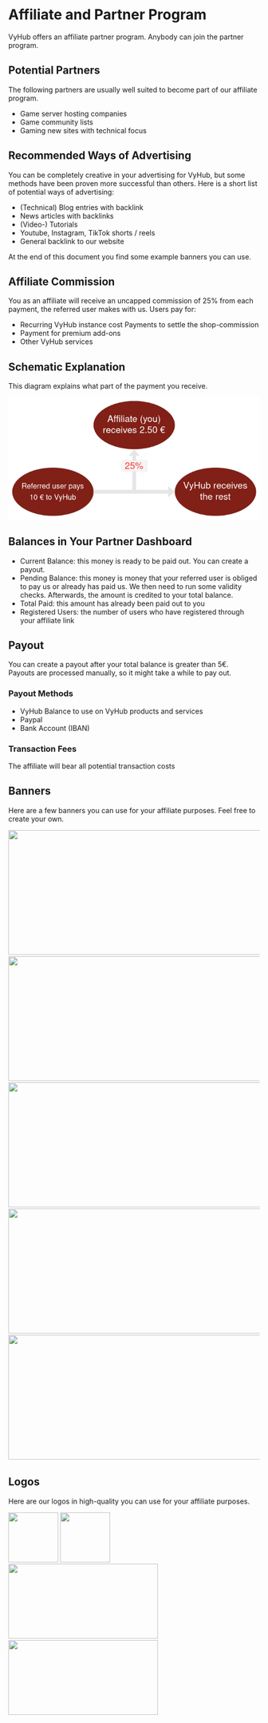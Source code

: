 # Affiliate and Partner Program

VyHub offers an affiliate partner program. Anybody can join the partner program.

## Potential Partners
The following partners are usually well suited to become part of our affiliate program.

- Game server hosting companies
- Game community lists
- Gaming new sites with technical focus

## Recommended Ways of Advertising
You can be completely creative in your advertising for VyHub, but some methods have been proven more successful than others.
Here is a short list of potential ways of advertising:

- (Technical) Blog entries with backlink
- News articles with backlinks
- (Video-) Tutorials
- Youtube, Instagram, TikTok shorts / reels
- General backlink to our website

At the end of this document you find some example banners you can use.

## Affiliate Commission

You as an affiliate will receive an uncapped commission of 25% from each payment, the referred user makes with us.
Users pay for:

* Recurring VyHub instance cost Payments to settle the shop-commission 
* Payment for premium add-ons
* Other VyHub services

## Schematic Explanation

This diagram explains what part of the payment you receive.

![Affiliate Schematic](../assets/affiliate_guide/system_schematic.png)


## Balances in Your Partner Dashboard

- Current Balance: this money is ready to be paid out. You can create a payout.
- Pending Balance: this money is money that your referred user is obliged to pay us or already has paid us. We then need to run some validity checks. Afterwards, the amount is credited to your total balance.
- Total Paid: this amount has already been paid out to you
- Registered Users: the number of users who have registered through your affiliate link

## Payout

You can create a payout after your total balance is greater than 5€.   
Payouts are processed manually, so it might take a while to pay out.

### Payout Methods
- VyHub Balance to use on VyHub products and services
- Paypal
- Bank Account (IBAN)

### Transaction Fees
The affiliate will bear all potential transaction costs

## Banners
Here are a few banners you can use for your affiliate purposes. Feel free to create your own.



<img src="https://cdn.vyhub.net/docs/affiliate/vyhub1.avif" height="250px" width="600px"></img>  
<img src="https://cdn.vyhub.net/docs/affiliate/vyhub2.avif" height="250px" width="600px"></img>  
<img src="https://cdn.vyhub.net/docs/affiliate/vyhub3.avif" height="250px" width="600px"></img>  
<img src="https://cdn.vyhub.net/docs/affiliate/vyhub4.avif" height="250px" width="600px"></img>  
<img src="https://cdn.vyhub.net/docs/affiliate/vyhub5.avif" height="250px" width="600px"></img>  


## Logos 
Here are our logos in high-quality you can use for your affiliate purposes.   


<img src="https://cdn.vyhub.net/logos/vyhub_logo_v2_icon_red_on_white.png" height="100px" width="100px"></img>
<img src="https://cdn.vyhub.net/logos/vyhub-short-white.png" height="100px" width="100px"></img>   
<img src="https://cdn.vyhub.net/logos/vyhub_logo_v2_red_darkgrey_on_trans.png" height="150px" width="300px"></img>   
<img src="https://cdn.vyhub.net/logos/vyhub_logo_v2_red_grey_on_red.png" height="150px" width="300px"></img>


